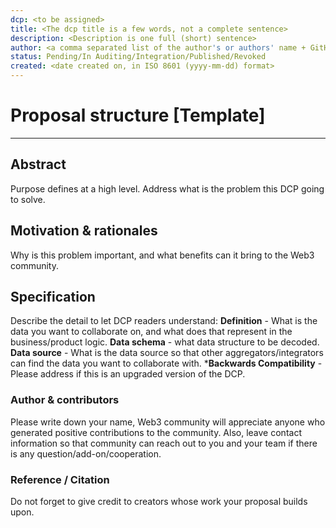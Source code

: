 ```yaml
---
dcp: <to be assigned>
title: <The dcp title is a few words, not a complete sentence>
description: <Description is one full (short) sentence>
author: <a comma separated list of the author's or authors' name + GitHub username (in parenthesis), or name and email (in angle brackets).  Example, FirstName LastName (@GitHubUsername), FirstName LastName <foo@bar.com>, FirstName (@GitHubUsername) and GitHubUsername (@GitHubUsername)>
status: Pending/In Auditing/Integration/Published/Revoked
created: <date created on, in ISO 8601 (yyyy-mm-dd) format>
---
```


# Proposal structure [Template]
---

## Abstract
Purpose defines at a high level. Address what is the problem this DCP going to solve.

## Motivation & rationales
Why is this problem important, and what benefits can it bring to the Web3 community.

## Specification
Describe the detail to let DCP readers understand: 
**Definition** - What is the data you want to collaborate on, and what does that represent in the business/product logic.
**Data schema** - what data structure to be decoded.
**Data source** - What is the data source so that other aggregators/integrators can find the data you want to collaborate with.
***Backwards Compatibility** - Please address if this is an upgraded version of the DCP.


### Author & contributors
Please write down your name, Web3 community will appreciate anyone who generated positive contributions to the community. Also, leave contact information so that community can reach out to you and your team if there is any question/add-on/cooperation.

### Reference / Citation
Do not forget to give credit to creators whose work your proposal builds upon.
